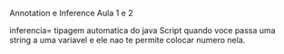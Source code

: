 Annotation e Inference
Aula 1 e 2 

inferencia= tipagem automatica do java Script  quando voce passa uma string a uma variavel e ele nao te permite colocar numero nela.
